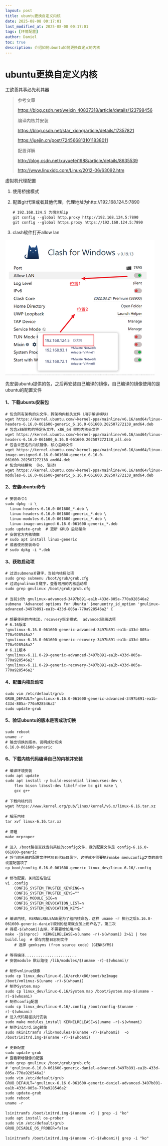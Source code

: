 ```yaml
---
layout: post
title: ubuntu更换自定义内核
date: 2025-08-08 00:17:01 
last_modified_at: 2025-08-08 00:17:01 
tags: [环境配置]
author: Daniel
toc: true
description: 介绍如何ubuntu如何更换自定义的内核
---
```

# ubuntu更换自定义内核

工欲善其事必先利其器

> 参考文章
>
> https://blog.csdn.net/weixin_40837318/article/details/123798456
>
> 编译内核并安装
>
> https://blog.csdn.net/star_xiong/article/details/17357821
>
> https://juejin.cn/post/7245668131011838011
>
> 配置详解
>
> http://blog.csdn.net/xuyuefei1988/article/details/8635539
>
> http://www.linuxidc.com/Linux/2012-06/63092.htm



虚拟机代理配置

1. 使用桥接模式

2. 配置git代理或者其他代理，代理地址为http://192.168.124.5:7890

   ```shell
   # 192.168.124.5 为宿主机ip
   git config --global http.proxy http://192.168.124.5:7890
   git config --global https.proxy https://192.168.124.5:7890
   ```

3. clash软件打开allow lan



<img src="https://raw.githubusercontent.com/JJcodo/Pictures/main/image-20250809010453622.png" alt="image-20250809010453622" style="zoom:50%;" />

先安装ubuntu提供的包，之后再安装自己编译的镜像，自己编译的镜像使用的是ubuntu的配置文件

#### 1、下载ubuntu安装包

```shell
# 包含所有架构的头文件，跨架构内核头文件（用于编译模块）
wget https://kernel.ubuntu.com/~kernel-ppa/mainline/v6.16/amd64/linux-headers-6.16.0-061600-generic_6.16.0-061600.202507272138_amd64.deb
# 包含x86架构的特定头文件，x86_64 架构内核头文件
wget https://kernel.ubuntu.com/~kernel-ppa/mainline/v6.16/amd64/linux-headers-6.16.0-061600_6.16.0-061600.202507272138_all.deb
# 包含未签名的内核镜像，核心启动文件
wget https://kernel.ubuntu.com/~kernel-ppa/mainline/v6.16/amd64/linux-image-unsigned-6.16.0-061600-generic_6.16.0-061600.202507272138_amd64.deb
# 包含内核模块 （ko, 驱动）
wget https://kernel.ubuntu.com/~kernel-ppa/mainline/v6.16/amd64/linux-modules-6.16.0-061600-generic_6.16.0-061600.202507272138_amd64.deb
```



#### 2、安装ubuntu命令

```shell
# 安装命令1
sudo dpkg -i \
  linux-headers-6.16.0-061600_*.deb \
  linux-headers-6.16.0-061600-generic_*.deb \
  linux-modules-6.16.0-061600-generic_*.deb \
  linux-image-unsigned-6.16.0-061600-generic_*.deb
sudo update-grub  # 更新 GRUB 启动菜单
# 安装官方内核镜像
# sudo apt install linux-generic
# 或者使用安装命令
# sudo dpkg -i *.deb
```



#### 3、获取启动项

```shell
# 过滤submenu关键字，当前内核启动项
sudo grep submenu /boot/grub/grub.cfg
# 过滤gnulinux关键字，查看可用的内核启动项
sudo grep gnulinux /boot/grub/grub.cfg

# 当前id为 gnulinux-advanced-3497b891-ea1b-433d-805a-770a928546a2
submenu 'Advanced options for Ubuntu' $menuentry_id_option 'gnulinux-advanced-3497b891-ea1b-433d-805a-770a928546a2' {

# 想要使用的内核ID，recovery恢复模式， advanced高级选项
# 6.16版本
'gnulinux-6.16.0-061600-generic-advanced-3497b891-ea1b-433d-805a-770a928546a2'
'gnulinux-6.16.0-061600-generic-recovery-3497b891-ea1b-433d-805a-770a928546a2‘
# 6.11版本
'gnulinux-6.11.0-29-generic-advanced-3497b891-ea1b-433d-805a-770a928546a2'
'gnulinux-6.11.0-29-generic-recovery-3497b891-ea1b-433d-805a-770a928546a2'
```



#### 4、配置内核启动项

```shell
sudo vim /etc/default/grub
GRUB_DEFAULT='gnulinux-6.16.0-061600-generic-advanced-3497b891-ea1b-433d-805a-770a928546a2'
sudo update-grub
```



#### 5、验证ubuntu的版本是否成功切换

```shell
sudo reboot
uname -r
# 输出切换的版本，说明成功切换
6.16.0-061600-generic
```



#### 6、下载内核代码编译自己的内核并安装

```shell
# 编译环境安装
sudo apt update
sudo apt install -y build-essential libncurses-dev \
    flex bison libssl-dev libelf-dev bc git make \
    gcc g++

# 下载内核代码
wget https://www.kernel.org/pub/linux/kernel/v6.x/linux-6.16.tar.xz

# 解压内核
tar xvf linux-6.16.tar.xz

# 清理
make mrproper

# 进入 /boot路径查找当前系统的config文件，我的配置文件是 config-6.16.0-061600-generic
# 将当前系统的配置文件拷贝到代码目录下，这样就不需要执行make menuconfig之类的命令设置配置项了
cp boot/config-6.16.0-061600-generic linux_dev/linux-6.16/.config

# 修改配置，关闭签名验证
vi .config
	CONFIG_SYSTEM_TRUSTED_KEYRING=n
	CONFIG_SYSTEM_TRUSTED_KEYS=""
	CONFIG_MODULE_SIG=n
	CONFIG_SYSTEM_REVOCATION_LIST=n
	CONFIG_SYSTEM_REVOCATION_KEYS="

# 编译内核, KERNELRELEASE是为了给内核命名，这样 uname -r 执行之后6.16.0-061600-generic-daniel得到的结果就会加上用户名了，第二次
# 得把-$(whoami)去掉，不需要增加用户名
make -j$(nproc)  KERNELRELEASE=$(uname -r)-$(whoami) 2>&1 | tee build.log  # 保存完整日志到文件
	# 选择 genksyms (from source code) (GENKSYMS)

# 等待编译.......................
# 安装module 默认路径 /lib/modules/$(uname -r)-$(whoami)/

# 制作vmlinuz镜像 
sudo cp linux_dev/linux-6.16/arch/x86/boot/bzImage /boot/vmlinuz-$(uname -r)-$(whoami)
# 制作System.map
sudo cp linux_dev/linux-6.16/System.map /boot/System.map-$(uname -r)-$(whoami)
# 制作config配置
sudo cp linux_dev/linux-6.16/.config /boot/config-$(uname -r)-$(whoami)
# 进入代码路径执行安装
sudo make modules_install KERNELRELEASE=$(uname -r)-$(whoami)
# 制作initrd.img镜像
sudo mkinitramfs /lib/modules/$(uname -r)-$(whoami)  -o /boot/initrd.img-$(uname -r)-$(whoami)

# 更新配置
sudo update-grub
# 查看新增镜像的配置
sudo grep gnulinux /boot/grub/grub.cfg
# 'gnulinux-6.16.0-061600-generic-daniel-advanced-3497b891-ea1b-433d-805a-770a928546a2'
sudo vim /etc/default/grub
GRUB_DEFAULT='gnulinux-6.16.0-061600-generic-daniel-advanced-3497b891-ea1b-433d-805a-770a928546a2'
sudo update-grub
sudo reboot
uname -r

lsinitramfs /boot/initrd.img-$(uname -r) | grep -i "ko"
sudo apt install os-prober
sudo vim /etc/default/grub
GRUB_DISABLE_OS_PROBER=false

lsinitramfs /boot/initrd.img-$(uname -r)-$(whoami)| grep -i "ko"
```



